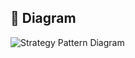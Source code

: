 ## 🧠 Diagram

![Strategy Pattern Diagram](https://github.com/lalitpatil891/Code-with-SpringBoot/blob/main/SBMS/SpringCore/NTSPBM718-%20Session%2017-%20Strategy%20Design%20Pattern%20%20implementation%20Using%20%20Spring%20.png)
